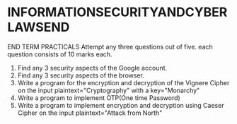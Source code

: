 # INFORMATIONSECURITYANDCYBERLAWSEND
END TERM PRACTICALS
Attempt any three questions out of five. each question consists of 10 marks each. 

1) Find any 3 security aspects of the Google account.
2) Find any 3 security aspects of the browser.
3) Write a program for the encryption and decryption of the Vignere Cipher on the input plaintext="Cryptography" with a key="Monarchy"
4) Write a program to implement OTP(One time Password)
5) Write a program to implement encryption and decryption using Caeser Cipher on the input plaintext="Attack from North"
